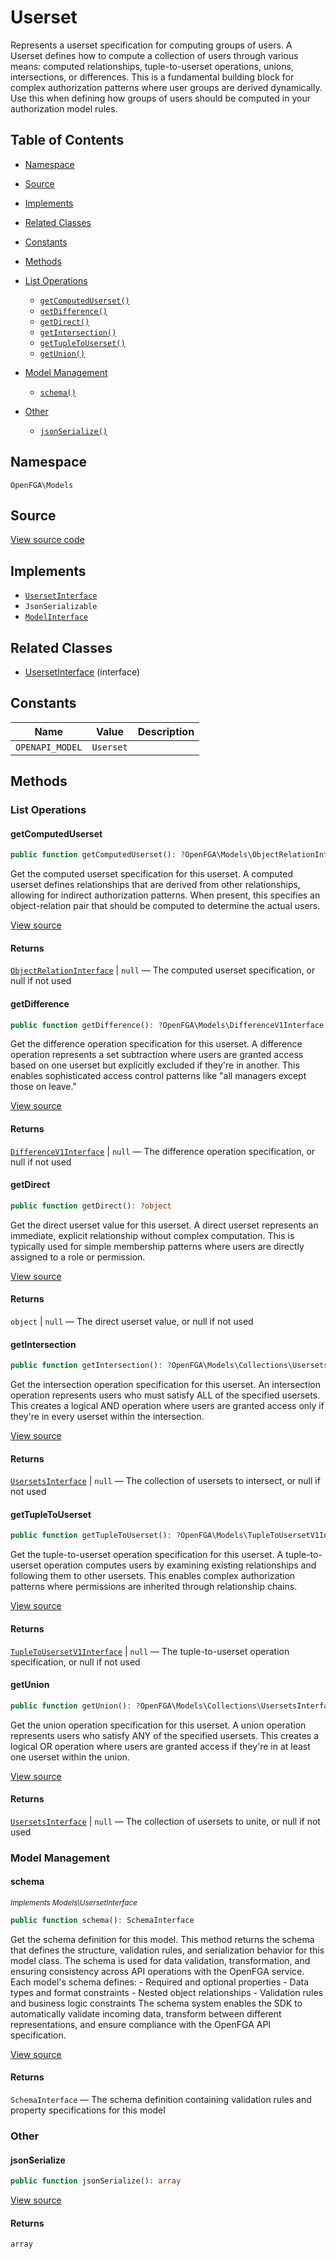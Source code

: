 # Userset

Represents a userset specification for computing groups of users. A Userset defines how to compute a collection of users through various means: computed relationships, tuple-to-userset operations, unions, intersections, or differences. This is a fundamental building block for complex authorization patterns where user groups are derived dynamically. Use this when defining how groups of users should be computed in your authorization model rules.

## Table of Contents

* [Namespace](#namespace)
* [Source](#source)
* [Implements](#implements)
* [Related Classes](#related-classes)
* [Constants](#constants)
* [Methods](#methods)

* [List Operations](#list-operations)
    * [`getComputedUserset()`](#getcomputeduserset)
    * [`getDifference()`](#getdifference)
    * [`getDirect()`](#getdirect)
    * [`getIntersection()`](#getintersection)
    * [`getTupleToUserset()`](#gettupletouserset)
    * [`getUnion()`](#getunion)
* [Model Management](#model-management)
    * [`schema()`](#schema)
* [Other](#other)
    * [`jsonSerialize()`](#jsonserialize)

## Namespace

`OpenFGA\Models`

## Source

[View source code](https://github.com/evansims/openfga-php/blob/main/src/Models/Userset.php)

## Implements

* [`UsersetInterface`](UsersetInterface.md)
* `JsonSerializable`
* [`ModelInterface`](ModelInterface.md)

## Related Classes

* [UsersetInterface](Models/UsersetInterface.md) (interface)

## Constants

| Name            | Value     | Description |
| --------------- | --------- | ----------- |
| `OPENAPI_MODEL` | `Userset` |             |

## Methods

### List Operations

#### getComputedUserset

```php
public function getComputedUserset(): ?OpenFGA\Models\ObjectRelationInterface

```

Get the computed userset specification for this userset. A computed userset defines relationships that are derived from other relationships, allowing for indirect authorization patterns. When present, this specifies an object-relation pair that should be computed to determine the actual users.

[View source](https://github.com/evansims/openfga-php/blob/main/src/Models/Userset.php#L70)

#### Returns

[`ObjectRelationInterface`](ObjectRelationInterface.md) &#124; `null` — The computed userset specification, or null if not used

#### getDifference

```php
public function getDifference(): ?OpenFGA\Models\DifferenceV1Interface

```

Get the difference operation specification for this userset. A difference operation represents a set subtraction where users are granted access based on one userset but explicitly excluded if they&#039;re in another. This enables sophisticated access control patterns like &quot;all managers except those on leave.&quot;

[View source](https://github.com/evansims/openfga-php/blob/main/src/Models/Userset.php#L79)

#### Returns

[`DifferenceV1Interface`](DifferenceV1Interface.md) &#124; `null` — The difference operation specification, or null if not used

#### getDirect

```php
public function getDirect(): ?object

```

Get the direct userset value for this userset. A direct userset represents an immediate, explicit relationship without complex computation. This is typically used for simple membership patterns where users are directly assigned to a role or permission.

[View source](https://github.com/evansims/openfga-php/blob/main/src/Models/Userset.php#L88)

#### Returns

`object` &#124; `null` — The direct userset value, or null if not used

#### getIntersection

```php
public function getIntersection(): ?OpenFGA\Models\Collections\UsersetsInterface

```

Get the intersection operation specification for this userset. An intersection operation represents users who must satisfy ALL of the specified usersets. This creates a logical AND operation where users are granted access only if they&#039;re in every userset within the intersection.

[View source](https://github.com/evansims/openfga-php/blob/main/src/Models/Userset.php#L97)

#### Returns

[`UsersetsInterface`](Models/Collections/UsersetsInterface.md) &#124; `null` — The collection of usersets to intersect, or null if not used

#### getTupleToUserset

```php
public function getTupleToUserset(): ?OpenFGA\Models\TupleToUsersetV1Interface

```

Get the tuple-to-userset operation specification for this userset. A tuple-to-userset operation computes users by examining existing relationships and following them to other usersets. This enables complex authorization patterns where permissions are inherited through relationship chains.

[View source](https://github.com/evansims/openfga-php/blob/main/src/Models/Userset.php#L106)

#### Returns

[`TupleToUsersetV1Interface`](TupleToUsersetV1Interface.md) &#124; `null` — The tuple-to-userset operation specification, or null if not used

#### getUnion

```php
public function getUnion(): ?OpenFGA\Models\Collections\UsersetsInterface

```

Get the union operation specification for this userset. A union operation represents users who satisfy ANY of the specified usersets. This creates a logical OR operation where users are granted access if they&#039;re in at least one userset within the union.

[View source](https://github.com/evansims/openfga-php/blob/main/src/Models/Userset.php#L115)

#### Returns

[`UsersetsInterface`](Models/Collections/UsersetsInterface.md) &#124; `null` — The collection of usersets to unite, or null if not used

### Model Management

#### schema

*<small>Implements Models\UsersetInterface</small>*

```php
public function schema(): SchemaInterface

```

Get the schema definition for this model. This method returns the schema that defines the structure, validation rules, and serialization behavior for this model class. The schema is used for data validation, transformation, and ensuring consistency across API operations with the OpenFGA service. Each model&#039;s schema defines: - Required and optional properties - Data types and format constraints - Nested object relationships - Validation rules and business logic constraints The schema system enables the SDK to automatically validate incoming data, transform between different representations, and ensure compliance with the OpenFGA API specification.

[View source](https://github.com/evansims/openfga-php/blob/main/src/Models/ModelInterface.php#L52)

#### Returns

`SchemaInterface` — The schema definition containing validation rules and property specifications for this model

### Other

#### jsonSerialize

```php
public function jsonSerialize(): array

```

[View source](https://github.com/evansims/openfga-php/blob/main/src/Models/Userset.php#L124)

#### Returns

`array`
